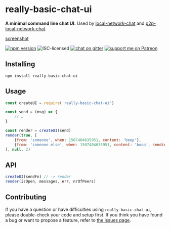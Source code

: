 # really-basic-chat-ui

**A minimal command line chat UI.** Used by [local-network-chat](https://github.com/derhuerst/local-network-chat#local-network-chat) and [p2p-local-network-chat](https://github.com/derhuerst/p2p-local-network-chat#p2p-local-network-chat).

[screenshot](screenshot.png)

[![npm version](https://img.shields.io/npm/v/really-basic-chat-ui.svg)](https://www.npmjs.com/package/really-basic-chat-ui)
![ISC-licensed](https://img.shields.io/github/license/derhuerst/really-basic-chat-ui.svg)
[![chat on gitter](https://badges.gitter.im/derhuerst.svg)](https://gitter.im/derhuerst)
[![support me on Patreon](https://img.shields.io/badge/support%20me-on%20patreon-fa7664.svg)](https://patreon.com/derhuerst)


## Installing

```shell
npm install really-basic-chat-ui
```


## Usage

```js
const createUI = require('really-basic-chat-ui')

const send = (msg) => {
	// …
}

const render = createUI(send)
render(true, [
	{from: 'someone', when: 1507404635951, content: 'beep'},
	{from: 'someone else', when: 1507404635951, content: 'boop', sending: true}
], null, 2)
```


## API

```js
createUI(sendFn) // -> render
render(isOpen, messages, err, nrOfPeers)
```


## Contributing

If you have a question or have difficulties using `really-basic-chat-ui`, please double-check your code and setup first. If you think you have found a bug or want to propose a feature, refer to [the issues page](https://github.com/derhuerst/really-basic-chat-ui/issues).
